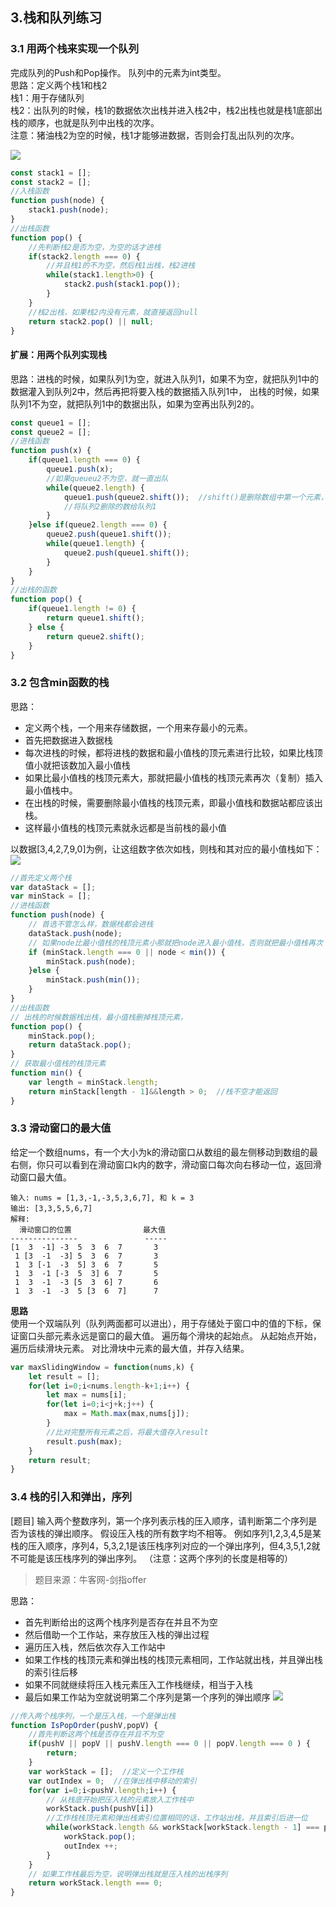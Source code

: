 ## 3.栈和队列练习
### 3.1 用两个栈来实现一个队列
完成队列的Push和Pop操作。 队列中的元素为int类型。   
思路：定义两个栈1和栈2  
栈1：用于存储队列   
栈2：出队列的时候，栈1的数据依次出栈并进入栈2中，栈2出栈也就是栈1底部出栈的顺序，也就是队列中出栈的次序。   
注意：猪油栈2为空的时候，栈1才能够进数据，否则会打乱出队列的次序。

![](./img/栈和队列01.png)

```js
const stack1 = [];
const stack2 = [];
//入栈函数
function push(node) {
    stack1.push(node);
}
//出栈函数
function pop() {
    //先判断栈2是否为空，为空的话才进栈
    if(stack2.length === 0) {
        //并且栈1的不为空，然后栈1出栈，栈2进栈
        while(stack1.length>0) {
            stack2.push(stack1.pop());
        }
    }
    //栈2出栈，如果栈2内没有元素，就直接返回null
    return stack2.pop() || null;
}
```

#### 扩展：用两个队列实现栈
思路：进栈的时候，如果队列1为空，就进入队列1，如果不为空，就把队列1中的数据灌入到队列2中，然后再把将要入栈的数据插入队列1中，
出栈的时候，如果队列1不为空，就把队列1中的数据出队，如果为空再出队列2的。
```js
const queue1 = [];
const queue2 = [];
//进栈函数
function push(x) {
    if(queue1.length === 0) {
        queue1.push(x);
        //如果queueu2不为空，就一直出队
        while(queue2.length) {
            queue1.push(queue2.shift());  //shift()是删除数组中第一个元素，并返回删除的数的值
            //将队列2删除的数给队列1
        }
    }else if(queue2.length === 0) {
        queue2.push(queue1.shift());
        while(queue1.length) {
            queue2.push(queue1.shift());
        }
    }
}
//出栈的函数
function pop() {
    if(queue1.length != 0) {
        return queue1.shift();
    } else {
        return queue2.shift();
    }
}
```

### 3.2 包含min函数的栈
思路：

*   定义两个栈，一个用来存储数据，一个用来存最小的元素。
*   首先把数据进入数据栈
*   每次进栈的时候，都将进栈的数据和最小值栈的顶元素进行比较，如果比栈顶值小就把该数加入最小值栈
*   如果比最小值栈的栈顶元素大，那就把最小值栈的栈顶元素再次（复制）插入最小值栈中。
*   在出栈的时候，需要删除最小值栈的栈顶元素，即最小值栈和数据站都应该出栈。
*   这样最小值栈的栈顶元素就永远都是当前栈的最小值

以数据[3,4,2,7,9,0]为例，让这组数字依次如栈，则栈和其对应的最小值栈如下：
![](./img/栈和队列02.png)

```js
//首先定义两个栈
var dataStack = [];
var minStack = [];
//进栈函数
function push(node) {
    // 首选不管怎么样，数据栈都会进栈
    dataStack.push(node);
    // 如果node比最小值栈的栈顶元素小那就把node进入最小值栈，否则就把最小值栈再次（复制）再次入最小值栈
    if (minStack.length === 0 || node < min()) {
        minStack.push(node);
    }else {
        minStack.push(min());
    }
}
//出栈函数
// 出栈的时候数据栈出栈，最小值栈删掉栈顶元素，
function pop() {
    minStack.pop();
    return dataStack.pop();
}
// 获取最小值栈的栈顶元素
function min() {
    var length = minStack.length;
    return minStack[length - 1]&&length > 0;  //栈不空才能返回
}
```

### 3.3 滑动窗口的最大值
给定一个数组nums，有一个大小为k的滑动窗口从数组的最左侧移动到数组的最右侧，你只可以看到在滑动窗口k内的数字，滑动窗口每次向右移动一位，返回滑动窗口最大值。
```
输入: nums = [1,3,-1,-3,5,3,6,7], 和 k = 3
输出: [3,3,5,5,6,7] 
解释: 
  滑动窗口的位置                最大值
---------------               -----
[1  3  -1] -3  5  3  6  7       3
 1 [3  -1  -3] 5  3  6  7       3
 1  3 [-1  -3  5] 3  6  7       5
 1  3  -1 [-3  5  3] 6  7       5
 1  3  -1  -3 [5  3  6] 7       6
 1  3  -1  -3  5 [3  6  7]      7
```

**思路**    
使用一个双端队列（队列两面都可以进出），用于存储处于窗口中的值的下标，保证窗口头部元素永远是窗口的最大值。
遍历每个滑块的起始点。
从起始点开始，遍历后续滑块元素。
对比滑块中元素的最大值，并存入结果。

```js
var maxSlidingWindow = function(nums,k) {
    let result = [];
    for(let i=0;i<nums.length-k+1;i++) {
        let max = nums[i];
        for(let i=0;i<j+k;j++) {
            max = Math.max(max,nums[j]);
        }
        //比对完整所有元素之后，将最大值存入result
        result.push(max);
    }
    return result;
}
```

### 3.4 栈的引入和弹出，序列

[题目]
输入两个整数序列，第一个序列表示栈的压入顺序，请判断第二个序列是否为该栈的弹出顺序。
假设压入栈的所有数字均不相等。
例如序列1,2,3,4,5是某栈的压入顺序，序列4，5,3,2,1是该压栈序列对应的一个弹出序列，但4,3,5,1,2就不可能是该压栈序列的弹出序列。
（注意：这两个序列的长度是相等的）

> 题目来源：牛客网-剑指offer

思路：

*   首先判断给出的这两个栈序列是否存在并且不为空
*   然后借助一个工作站，来存放压入栈的弹出过程
*   遍历压入栈，然后依次存入工作站中
*   如果工作栈的栈顶元素和弹出栈的栈顶元素相同，工作站就出栈，并且弹出栈的索引往后移
*   如果不同就继续将压入栈元素压入工作栈继续，相当于入栈
*   最后如果工作站为空就说明第二个序列是第一个序列的弹出顺序
![](./img/栈和队列03.png)

```js
//传入两个栈序列，一个是压入栈，一个是弹出栈
function IsPopOrder(pushV,popV) {
    //首先判断这两个栈是否存在并且不为空
    if(pushV || popV || pushV.length === 0 || popV.length === 0 ) {
        return;
    } 
    var workStack = [];  //定义一个工作栈
    var outIndex = 0;  //在弹出栈中移动的索引
    for(var i=0;i<pushV.length;i++) {
        // 从栈底开始把压入栈的元素放入工作栈中
        workStack.push(pushV[i])
        //工作栈栈顶元素和弹出栈索引位置相同的话，工作站出栈，并且索引后进一位
        while(workStack.length && workStack[workStack.length - 1] === popV[outIndex]) {
            workStack.pop();
            outIndex ++;
        }
    }
    // 如果工作栈最后为空，说明弹出栈就是压入栈的出栈序列
    return workStack.length === 0;
}
```